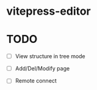 # vitepress-editor

# TODO

- [ ] View structure in tree mode
- [ ] Add/Del/Modify page
- [ ] Remote connect

